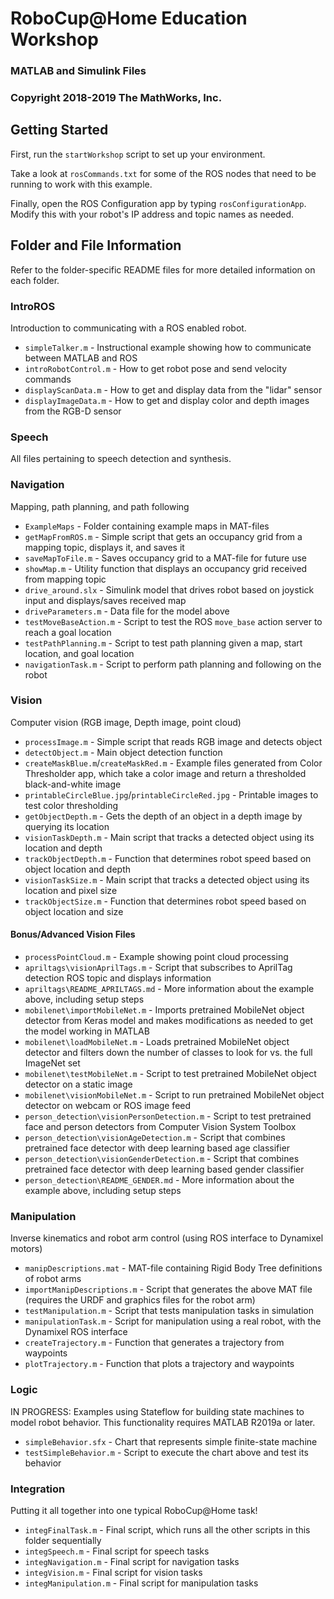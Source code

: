 # RoboCup@Home Education Workshop
### MATLAB and Simulink Files
### Copyright 2018-2019 The MathWorks, Inc.

## Getting Started
First, run the `startWorkshop` script to set up your environment.

Take a look at `rosCommands.txt` for some of the ROS nodes that need to be 
running to work with this example.

Finally, open the ROS Configuration app by typing `rosConfigurationApp`.
Modify this with your robot's IP address and topic names as needed. 

## Folder and File Information
Refer to the folder-specific README files for more detailed information on each folder.

### IntroROS
Introduction to communicating with a ROS enabled robot.
* `simpleTalker.m` - Instructional example showing how to communicate between MATLAB and ROS
* `introRobotControl.m` - How to get robot pose and send velocity commands
* `displayScanData.m` - How to get and display data from the "lidar" sensor
* `displayImageData.m` - How to get and display color and depth images from the RGB-D sensor

### Speech
All files pertaining to speech detection and synthesis.

### Navigation
Mapping, path planning, and path following
* `ExampleMaps` - Folder containing example maps in MAT-files
* `getMapFromROS.m` - Simple script that gets an occupancy grid from a mapping topic, displays it, and saves it
* `saveMapToFile.m` - Saves occupancy grid to a MAT-file for future use
* `showMap.m` - Utility function that displays an occupancy grid received from mapping topic
* `drive_around.slx` - Simulink model that drives robot based on joystick input and displays/saves received map
* `driveParameters.m` - Data file for the model above
* `testMoveBaseAction.m` - Script to test the ROS `move_base` action server to reach a goal location
* `testPathPlanning.m` - Script to test path planning given a map, start location, and goal location
* `navigationTask.m` - Script to perform path planning and following on the robot

### Vision
Computer vision (RGB image, Depth image, point cloud)
* `processImage.m` - Simple script that reads RGB image and detects object
* `detectObject.m` - Main object detection function
* `createMaskBlue.m`/`createMaskRed.m` - Example files generated from Color Thresholder app, which take a color image and return a thresholded black-and-white image
* `printableCircleBlue.jpg`/`printableCircleRed.jpg` - Printable images to test color thresholding
* `getObjectDepth.m` - Gets the depth of an object in a depth image by querying its location
* `visionTaskDepth.m` - Main script that tracks a detected object using its location and depth
* `trackObjectDepth.m` - Function that determines robot speed based on object location and depth
* `visionTaskSize.m` - Main script that tracks a detected object using its location and pixel size
* `trackObjectSize.m` - Function that determines robot speed based on object location and size

#### Bonus/Advanced Vision Files
* `processPointCloud.m` - Example showing point cloud processing
* `apriltags\visionAprilTags.m` - Script that subscribes to AprilTag detection ROS topic and displays information
* `apriltags\README_APRILTAGS.md` - More information about the example above, including setup steps
* `mobilenet\importMobileNet.m` - Imports pretrained MobileNet object detector from Keras model and makes modifications as needed to get the model working in MATLAB
* `mobilenet\loadMobileNet.m` - Loads pretrained MobileNet object detector and filters down the number of classes to look for vs. the full ImageNet set
* `mobilenet\testMobileNet.m` - Script to test pretrained MobileNet object detector on a static image
* `mobilenet\visionMobileNet.m` - Script to run pretrained MobileNet object detector on webcam or ROS image feed
* `person_detection\visionPersonDetection.m` - Script to test pretrained face and person detectors from Computer Vision System Toolbox
* `person_detection\visionAgeDetection.m` - Script that combines pretrained face detector with deep learning based age classifier
* `person_detection\visionGenderDetection.m` - Script that combines pretrained face detector with deep learning based gender classifier
* `person_detection\README_GENDER.md` - More information about the example above, including setup steps

### Manipulation
Inverse kinematics and robot arm control (using ROS interface to Dynamixel motors)
* `manipDescriptions.mat` - MAT-file containing Rigid Body Tree definitions of robot arms
* `importManipDescriptions.m` - Script that generates the above MAT file (requires the URDF and graphics files for the robot arm)
* `testManipulation.m` - Script that tests manipulation tasks in simulation
* `manipulationTask.m` - Script for manipulation using a real robot, with the Dynamixel ROS interface
* `createTrajectory.m` - Function that generates a trajectory from waypoints
* `plotTrajectory.m` - Function that plots a trajectory and waypoints

### Logic
IN PROGRESS: Examples using Stateflow for building state machines to model robot behavior. 
This functionality requires MATLAB R2019a or later.
* `simpleBehavior.sfx` - Chart that represents simple finite-state machine
* `testSimpleBehavior.m` - Script to execute the chart above and test its behavior

### Integration
Putting it all together into one typical RoboCup@Home task!
* `integFinalTask.m` - Final script, which runs all the other scripts in this folder sequentially
* `integSpeech.m` - Final script for speech tasks
* `integNavigation.m` - Final script for navigation tasks
* `integVision.m` - Final script for vision tasks
* `integManipulation.m` - Final script for manipulation tasks
